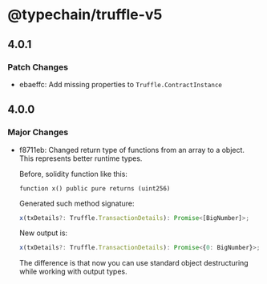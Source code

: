 # @typechain/truffle-v5

## 4.0.1

### Patch Changes

- ebaeffc: Add missing properties to `Truffle.ContractInstance`

## 4.0.0

### Major Changes

- f8711eb: Changed return type of functions from an array to a object. This represents better runtime types.

  Before, solidity function like this:

  ```
  function x() public pure returns (uint256)
  ```

  Generated such method signature:

  ```typescript
  x(txDetails?: Truffle.TransactionDetails): Promise<[BigNumber]>;
  ```

  New output is:

  ```typescript
  x(txDetails?: Truffle.TransactionDetails): Promise<{0: BigNumber}>;
  ```

  The difference is that now you can use standard object destructuring while working with output types.
